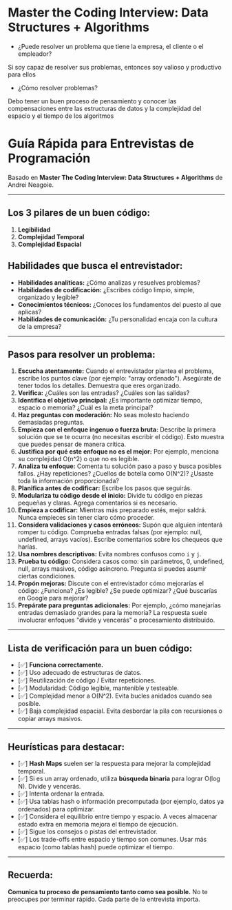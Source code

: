 # Master the Coding Interview: Data Structures + Algorithms

- ¿Puede resolver un problema que tiene la empresa, el cliente o el empleador?

Si soy capaz de resolver sus problemas, entonces soy valioso y productivo para ellos

- ¿Cómo resolver problemas?

Debo tener un buen proceso de pensamiento y conocer las compensaciones entre las estructuras de datos y la complejidad del espacio
y el tiempo de los algoritmos

# Guía Rápida para Entrevistas de Programación

Basado en **Master The Coding Interview: Data Structures + Algorithms** de Andrei Neagoie.

---

## Los 3 pilares de un buen código:

1. **Legibilidad**
2. **Complejidad Temporal**
3. **Complejidad Espacial**

## Habilidades que busca el entrevistador:

- **Habilidades analíticas:** ¿Cómo analizas y resuelves problemas?
- **Habilidades de codificación:** ¿Escribes código limpio, simple, organizado y legible?
- **Conocimientos técnicos:** ¿Conoces los fundamentos del puesto al que aplicas?
- **Habilidades de comunicación:** ¿Tu personalidad encaja con la cultura de la empresa?

---

## Pasos para resolver un problema:

1. **Escucha atentamente:** Cuando el entrevistador plantea el problema, escribe los puntos clave (por ejemplo: "array ordenado"). Asegúrate de tener todos los detalles. Demuestra que eres organizado.
2. **Verifica:** ¿Cuáles son las entradas? ¿Cuáles son las salidas?
3. **Identifica el objetivo principal:** ¿Es importante optimizar tiempo, espacio o memoria? ¿Cuál es la meta principal?
4. **Haz preguntas con moderación:** No seas molesto haciendo demasiadas preguntas.
5. **Empieza con el enfoque ingenuo o fuerza bruta:** Describe la primera solución que se te ocurra (no necesitas escribir el código). Esto muestra que puedes pensar de manera crítica.
6. **Justifica por qué este enfoque no es el mejor:** Por ejemplo, menciona su complejidad O(n^2) o que no es legible.
7. **Analiza tu enfoque:** Comenta tu solución paso a paso y busca posibles fallos. ¿Hay repeticiones? ¿Cuellos de botella como O(N^2)? ¿Usaste toda la información proporcionada?
8. **Planifica antes de codificar:** Escribe los pasos que seguirás.
9. **Modulariza tu código desde el inicio:** Divide tu código en piezas pequeñas y claras. Agrega comentarios si es necesario.
10. **Empieza a codificar:** Mientras más preparado estés, mejor saldrá. Nunca empieces sin tener claro cómo proceder.
11. **Considera validaciones y casos erróneos:** Supón que alguien intentará romper tu código. Comprueba entradas falsas (por ejemplo: null, undefined, arrays vacíos). Escribe comentarios sobre los chequeos que harías.
12. **Usa nombres descriptivos:** Evita nombres confusos como `i` y `j`.
13. **Prueba tu código:** Considera casos como: sin parámetros, 0, undefined, null, arrays masivos, código asíncrono. Pregunta si puedes asumir ciertas condiciones.
14. **Propón mejoras:** Discute con el entrevistador cómo mejorarías el código: ¿Funciona? ¿Es legible? ¿Se puede optimizar? ¿Qué buscarías en Google para mejorar?
15. **Prepárate para preguntas adicionales:** Por ejemplo, ¿cómo manejarías entradas demasiado grandes para la memoria? La respuesta suele involucrar enfoques "divide y vencerás" o procesamiento distribuido.

---

## Lista de verificación para un buen código:

- [✅] **Funciona correctamente.**
- [✅] Uso adecuado de estructuras de datos.
- [✅] Reutilización de código / Evitar repeticiones.
- [✅] Modularidad: Código legible, mantenible y testeable.
- [✅] Complejidad menor a O(N^2). Evita bucles anidados cuando sea posible.
- [✅] Baja complejidad espacial. Evita desbordar la pila con recursiones o copiar arrays masivos.

---

## Heurísticas para destacar:

- [✅] **Hash Maps** suelen ser la respuesta para mejorar la complejidad temporal.
- [✅] Si es un array ordenado, utiliza **búsqueda binaria** para lograr O(log N). Divide y vencerás.
- [✅] Intenta ordenar la entrada.
- [✅] Usa tablas hash o información precomputada (por ejemplo, datos ya ordenados) para optimizar.
- [✅] Considera el equilibrio entre tiempo y espacio. A veces almacenar estado extra en memoria mejora el tiempo de ejecución.
- [✅] Sigue los consejos o pistas del entrevistador.
- [✅] Los trade-offs entre espacio y tiempo son comunes. Usar más espacio (como tablas hash) puede optimizar el tiempo.

---

## Recuerda:

**Comunica tu proceso de pensamiento tanto como sea posible.** No te preocupes por terminar rápido. Cada parte de la entrevista importa.
